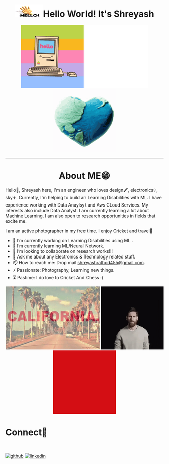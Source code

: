 # <div align="center" ><img width="90" height="40" src="https://github.com/Shreyash1802/Shreyash/blob/main/tenor.gif">Hello World! It's Shreyash
  
<p >
  <div align="center" >
 <img width="200" height="200" src="https://github.com/Shreyash1802/Shreyash/blob/main/hello.gif">
 <img width="200" height="200" src="https://github.com/kanishk-k-u/kanishk-k-u/blob/master/giphy%20(1).gif">
  <img width="200" height="200" src="https://github.com/Shreyash1802/Shreyash/blob/main/world.gif">
    </div>
</p>


<hr/>

# <div align="center" >About ME😁 </div>
Hello👋, Shreyash here, I'm an engineer who loves design🖍️, electronics💡, sky✈️. Currently, I'm helping to build an Learning Disabilities with ML. I have experience working with Data Anaylsyt and Aws CLoud Services. My interests also include Data Analyst. I am currently learning a lot about Machine Learning. I am also open to research opportunities in fields that excite me.

I am an active photographer in my free time. I enjoy Cricket and travel🌱

- 🔭 I’m currently working on Learning Disabilities using ML .
- 🌱 I’m currently learning ML/Neural Network.
- 👯 I’m looking to collaborate on research works!!!
- 💬 Ask me about any Electronics & Technology related stuff.
- 📫 How to reach me: Drop mail shreyashrathod455@gmail.com.
- ⚡  Passionate: Photography, Learning new things.
- ⏳ Pastime: I do love to Cricket And Chess :)

<div align="center" >
    <img width="300" height="200" src="https://github.com/Shreyash1802/Shreyash/blob/main/california.gif">
  <img width="200" height="200" src="https://github.com/Shreyash1802/Shreyash/blob/main/messi.gif">
    <img width="200" height="200" src="https://github.com/Shreyash1802/Shreyash/blob/main/ggmu-mufc.gif">
  </div>

# <div align="left" >Connect📱 </div>
<p>
  <br />
  </p>

[<img src='https://www.iconsdb.com/icons/preview/white/github-10-xxl.png' alt='github' height='40'>](https://github.com/Shreyash1802/)   [<img src='https://www.iconsdb.com/icons/preview/white/linkedin-3-xl.png' alt='linkedin' height='40'>](https://www.linkedin.com/in/shreyash-r-7b99341b7/)  
<p>
  <br />
  </p>
  
